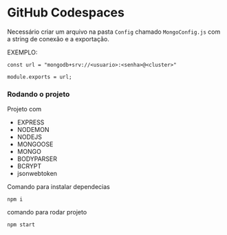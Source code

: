 # GitHub Codespaces

Necessário criar um arquivo na pasta `Config` chamado `MongoConfig.js` com a string de conexão e a exportação.

EXEMPLO: 

```
const url = "mongodb+srv://<usuario>:<senha>@<cluster>"

module.exports = url;
```

### Rodando o projeto

Projeto com 
- EXPRESS
- NODEMON
- NODEJS
- MONGOOSE
- MONGO
- BODYPARSER
- BCRYPT
- jsonwebtoken

Comando para instalar dependecias

```
npm i
```

comando para rodar projeto 

```
npm start
```
